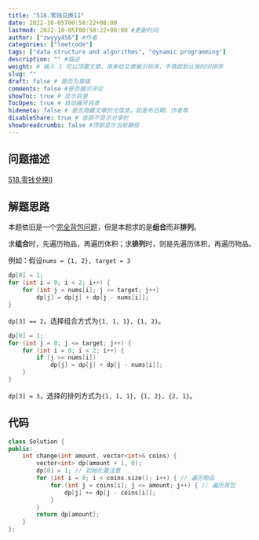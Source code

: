 ```yaml
---
title: "518.零钱兑换II"
date: 2022-10-05T00:58:22+08:00
lastmod: 2022-10-05T00:58:22+08:00 #更新时间
author: ["zwyyy456"] #作者
categories: ["leetcode"]
tags: ["data structure and algorithms", "dynamic programming"]
description: "" #描述
weight: # 输入 1 可以顶置文章，用来给文章展示排序，不填就默认按时间排序
slug: ""
draft: false # 是否为草稿
comments: false #是否展示评论
showToc: true # 显示目录
TocOpen: true # 自动展开目录
hidemeta: false # 是否隐藏文章的元信息，如发布日期、作者等
disableShare: true # 底部不显示分享栏
showbreadcrumbs: false #顶部显示当前路径
---
```

## 问题描述
[518.零钱兑换II](https://leetcode.cn/problems/coin-change-2/)

## 解题思路
本题依旧是一个[完全背包问题](https://zwyyy456.vercel.app/zh/posts/tech/unbounded-knapsack-problem/)，但是本题求的是**组合**而非**排列**。

求**组合**时，先遍历物品，再遍历体积；求**排列**时，则是先遍历体积，再遍历物品。

例如：假设`nums = {1, 2}, target = 3`
```cpp
dp[0] = 1;
for (int i = 0; i < 2; i++) {
    for (int j = nums[i]; j <= target; j++)
        dp[j] = dp[j] + dp[j - nums[i]];
}
```
`dp[3] == 2`，选择组合方式为`{1, 1, 1}, {1, 2}`。

```cpp
dp[0] = 1; 
for (int j = 0; j <= target; j++) {
    for (int i = 0; i < 2; i++) {
        if (j >= nums[i])
            dp[j] = dp[j] + dp[j - nums[i]];
    }
}
```
`dp[3] = 3`，选择的排列方式为`{1, 1, 1}, {1, 2}, {2, 1}`。

## 代码
```cpp
class Solution {
public:
    int change(int amount, vector<int>& coins) {
        vector<int> dp(amount + 1, 0);
        dp[0] = 1; // 初始化要注意
        for (int i = 0; i < coins.size(); i++) { // 遍历物品
            for (int j = coins[i]; j <= amount; j++) { // 遍历背包
                dp[j] += dp[j - coins[i]];
            }
        }
        return dp[amount];
    }
};
```



